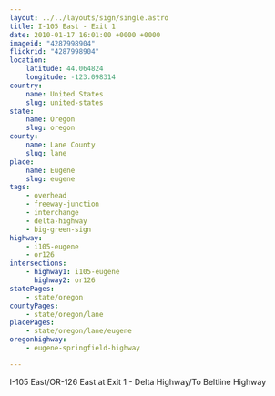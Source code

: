 ```yaml
---
layout: ../../layouts/sign/single.astro
title: I-105 East - Exit 1
date: 2010-01-17 16:01:00 +0000 +0000
imageid: "4287998904"
flickrid: "4287998904"
location:
    latitude: 44.064824
    longitude: -123.098314
country:
    name: United States
    slug: united-states
state:
    name: Oregon
    slug: oregon
county:
    name: Lane County
    slug: lane
place:
    name: Eugene
    slug: eugene
tags:
    - overhead
    - freeway-junction
    - interchange
    - delta-highway
    - big-green-sign
highway:
    - i105-eugene
    - or126
intersections:
    - highway1: i105-eugene
      highway2: or126
statePages:
    - state/oregon
countyPages:
    - state/oregon/lane
placePages:
    - state/oregon/lane/eugene
oregonhighway:
    - eugene-springfield-highway

---
```

I-105 East/OR-126 East at Exit 1 - Delta Highway/To Beltline Highway